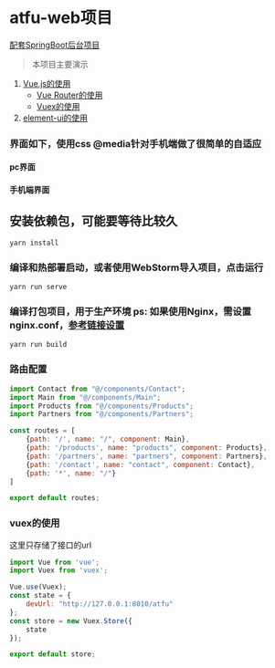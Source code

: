 # atfu-web项目
[配套SpringBoot后台项目]()

> 本项目主要演示

1. [Vue.js的使用](https://vuejs.org/)
    - [Vue Router的使用](https://router.vuejs.org/zh/)
    - [Vuex的使用](https://vuex.vuejs.org/zh/)
2. [element-ui的使用](https://element.eleme.cn/#/)

### 界面如下，使用css @media针对手机端做了很简单的自适应
#### pc界面
[]()
#### 手机端界面
[]()

## 安装依赖包，可能要等待比较久
```
yarn install
```

### 编译和热部署启动，或者使用WebStorm导入项目，点击运行
```
yarn run serve
```

### 编译打包项目，用于生产环境 ps: 如果使用Nginx，需设置nginx.conf，[参考链接设置](https://router.vuejs.org/zh/guide/essentials/history-mode.html#%E5%90%8E%E7%AB%AF%E9%85%8D%E7%BD%AE%E4%BE%8B%E5%AD%90)
```
yarn run build
```

### 路由配置
```js
import Contact from "@/components/Contact";
import Main from "@/components/Main";
import Products from "@/components/Products";
import Partners from "@/components/Partners";

const routes = [
    {path: '/', name: "/", component: Main},
    {path: '/products', name: "products", component: Products},
    {path: '/partners', name: "partners", component: Partners},
    {path: '/contact', name: "contact", component: Contact},
    {path: '*', name: "/"}
]

export default routes;
```

### vuex的使用
这里只存储了接口的url
```js
import Vue from 'vue';
import Vuex from 'vuex';

Vue.use(Vuex);
const state = {
    devUrl: "http://127.0.0.1:8010/atfu"
};
const store = new Vuex.Store({
    state
});

export default store;
```
